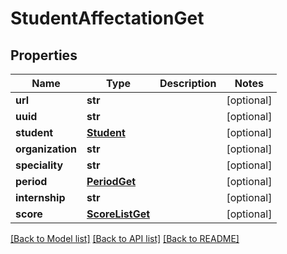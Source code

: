 # StudentAffectationGet

## Properties
Name | Type | Description | Notes
------------ | ------------- | ------------- | -------------
**url** | **str** |  | [optional] 
**uuid** | **str** |  | [optional] 
**student** | [**Student**](Student.md) |  | [optional] 
**organization** | **str** |  | [optional] 
**speciality** | **str** |  | [optional] 
**period** | [**PeriodGet**](PeriodGet.md) |  | [optional] 
**internship** | **str** |  | [optional] 
**score** | [**ScoreListGet**](ScoreListGet.md) |  | [optional] 

[[Back to Model list]](../README.md#documentation-for-models) [[Back to API list]](../README.md#documentation-for-api-endpoints) [[Back to README]](../README.md)


